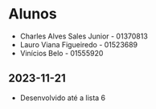 # Alunos

* Charles Alves Sales Junior - 01370813
* Lauro Viana Figueiredo - 01523689
* Vinícios Belo - 01555920

## 2023-11-21

* Desenvolvido até a lista 6
